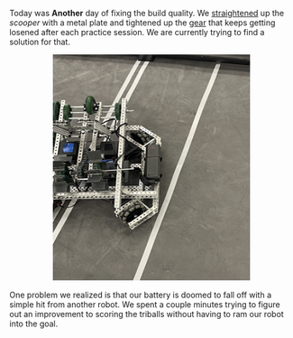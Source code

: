 ﻿Today was **Another** day of fixing the build quality. We [straightened](https://cdn.discordapp.com/attachments/1160312586944925860/1164000792299192350/IMG_7086.jpg?ex=65419f36&is=652f2a36&hm=aeba8e240af689136130567c3f05cdd8dad17fbf743ebf285fd8b424c0ccd64e&) up the _scooper_ with a metal plate and tightened up the [gear](https://cdn.discordapp.com/attachments/1160312586944925860/1164000792299192350/IMG_7086.jpg?ex=65419f36&is=652f2a36&hm=aeba8e240af689136130567c3f05cdd8dad17fbf743ebf285fd8b424c0ccd64e&) that keeps getting losened after each practice session. We are currently trying to find a solution for that.
 
<p align="center">
  <img width="350" height="400" src="media/battery.jpg">
</p>

One problem we realized is that our battery is doomed to fall off with a simple hit from another robot. We spent a couple minutes trying to figure out an improvement to scoring the triballs without having to ram our robot into the goal.
